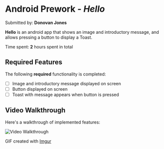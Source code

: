 # Android Prework - *Hello*

Submitted by: **Donovan Jones**

**Hello** is an android app that shows an image and introductory message, and allows pressing a button to display a Toast. 

Time spent: **2** hours spent in total

## Required Features

The following **required** functionality is completed:

* [ ] Image and introductory message displayed on screen
* [ ] Button displayed on screen
* [ ] Toast with message appears when button is pressed 

## Video Walkthrough

Here's a walkthrough of implemented features:

<img src='https://imgur.com/a/LlsV8Q4' title='Video Walkthrough' width='' alt='Video Walkthrough' />

<!-- Replace this with whatever GIF tool you used! -->
GIF created with [Imgur](https://imgur.com/)



